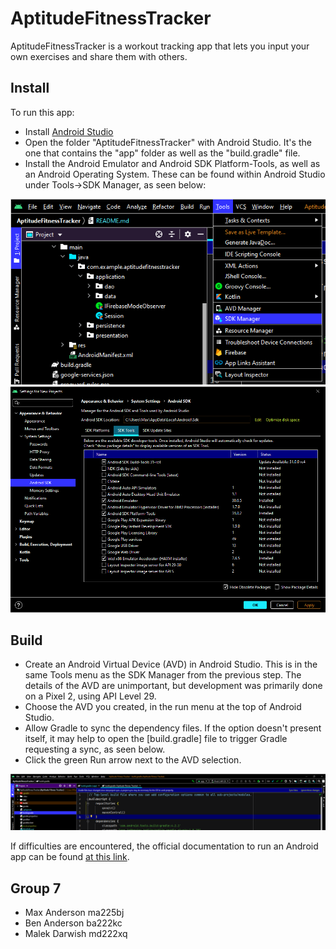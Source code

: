 # AptitudeFitnessTracker

AptitudeFitnessTracker is a workout tracking app that lets you input your own exercises and share them with others.

## Install
To run this app:
* Install [Android Studio][androidStudio]
* Open the folder "AptitudeFitnessTracker" with Android Studio. It's the one that contains the "app" folder as well as the "build.gradle" file.
* Install the Android Emulator and Android SDK Platform-Tools, as well as an Android Operating System. These can be found within Android Studio under Tools->SDK Manager, as seen below:

<img src="ToolsMenu.png">
<img src="SDKTools.png">

## Build
* Create an Android Virtual Device (AVD) in Android Studio. This is in the same Tools menu as the SDK Manager from the previous step. The details of the AVD are unimportant, but development was primarily done on a Pixel 2, using API Level 29.
* Choose the AVD you created, in the run menu at the top of Android Studio.
* Allow Gradle to sync the dependency files. If the option doesn't present itself, it may help to open the [build.gradle] file to trigger Gradle requesting a sync, as seen below.
* Click the green Run arrow next to the AVD selection.

<img src="Gradle.png">

If difficulties are encountered, the official documentation to run an Android app can be found [at this link][runAppsDocumentation].

## Group 7

* Max Anderson ma225bj
* Ben Anderson ba222kc
* Malek Darwish md222xq

[runAppsDocumentation]: https://developer.android.com/studio/run/emulator
[androidStudio]: https://developer.android.com/studio/
